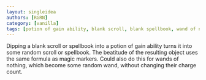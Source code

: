 ```yaml
---
layout: singleidea
authors: [RGRN]
category: [vanilla]
tags: [potion of gain ability, blank scroll, blank spellbook, wand of nothing]
---
```

Dipping a blank scroll or spellbook into a potion of gain ability turns it into some random scroll or spellbook. The beatitude of the resulting object uses the same formula as magic markers. Could also do this for wands of nothing, which become some random wand, without changing their charge count.
